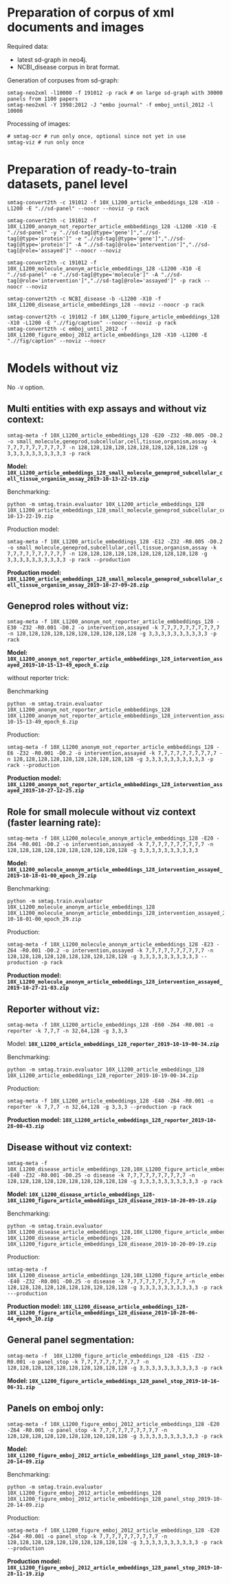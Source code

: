 # Preparation of corpus of xml documents and images

Required data:

- latest sd-graph in neo4j.
- NCBI_disease corpus in brat format.

Generation of corpuses from sd-graph:

    smtag-neo2xml -l10000 -f 191012 -p rack # on large sd-graph with 30000 panels from 1100 papers
    smtag-neo2xml -Y 1998:2012 -J "embo journal" -f emboj_until_2012 -l 10000

Processing of images:

    # smtag-ocr # run only once, optional since not yet in use
    smtag-viz # run only once

# Preparation of ready-to-train datasets, panel level

    smtag-convert2th -c 191012 -f 10X_L1200_article_embeddings_128 -X10 -L1200 -E ".//sd-panel" --noocr --noviz -p rack

    smtag-convert2th -c 191012 -f 10X_L1200_anonym_not_reporter_article_embbeddings_128 -L1200 -X10 -E ".//sd-panel" -y ".//sd-tag[@type='gene']",".//sd-tag[@type='protein']" -e ".//sd-tag[@type='gene']",".//sd-tag[@type='protein']" -A ".//sd-tag[@role='intervention']",".//sd-tag[@role='assayed']" --noocr --noviz

    smtag-convert2th -c 191012 -f 10X_L1200_molecule_anonym_article_embeddings_128 -L1200 -X10 -E ".//sd-panel" -e ".//sd-tag[@type='molecule']" -A ".//sd-tag[@role='intervention']",".//sd-tag[@role='assayed']" -p rack --noocr --noviz

    smtag-convert2th -c NCBI_disease -b -L1200 -X10 -f 10X_L1200_disease_article_embeddings_128 --noviz --noocr -p rack

    smtag-convert2th -c 191012 -f 10X_L1200_figure_article_embeddings_128 -X10 -L1200 -E ".//fig/caption" --noocr --noviz -p rack
    smtag-convert2th -c emboj_until_2012 -f 10X_L1200_figure_emboj_2012_article_embeddings_128 -X10 -L1200 -E ".//fig/caption" --noviz --noocr



# Models without viz

No `-V` option.

## Multi entities with exp assays and __without__ viz context:

    smtag-meta -f 10X_L1200_article_embeddings_128 -E20 -Z32 -R0.005 -D0.2 -o small_molecule,geneprod,subcellular,cell,tissue,organism,assay -k 7,7,7,7,7,7,7,7,7,7 -n 128,128,128,128,128,128,128,128,128,128 -g 3,3,3,3,3,3,3,3,3,3 -p rack

__Model: `10X_L1200_article_embeddings_128_small_molecule_geneprod_subcellular_cell_tissue_organism_assay_2019-10-13-22-19.zip`__

Benchmarking:

    python -m smtag.train.evaluator 10X_L1200_article_embeddings_128 10X_L1200_article_embeddings_128_small_molecule_geneprod_subcellular_cell_tissue_organism_assay_2019-10-13-22-19.zip

Production model:

    smtag-meta -f 10X_L1200_article_embeddings_128 -E12 -Z32 -R0.005 -D0.2 -o small_molecule,geneprod,subcellular,cell,tissue,organism,assay -k 7,7,7,7,7,7,7,7,7,7 -n 128,128,128,128,128,128,128,128,128,128 -g 3,3,3,3,3,3,3,3,3,3 -p rack --production

__Production model: `10X_L1200_article_embeddings_128_small_molecule_geneprod_subcellular_cell_tissue_organism_assay_2019-10-27-09-28.zip`__

## Geneprod roles __without__ viz:

    smtag-meta -f 10X_L1200_anonym_not_reporter_article_embbeddings_128 -E30 -Z32 -R0.001 -D0.2 -o intervention,assayed -k 7,7,7,7,7,7,7,7,7,7 -n 128,128,128,128,128,128,128,128,128,128 -g 3,3,3,3,3,3,3,3,3,3 -p rack
    
__Model: `10X_L1200_anonym_not_reporter_article_embbeddings_128_intervention_assayed_2019-10-15-13-49_epoch_6.zip`__

without reporter trick:



Benchmarking

    python -m smtag.train.evaluator 10X_L1200_anonym_not_reporter_article_embbeddings_128 10X_L1200_anonym_not_reporter_article_embbeddings_128_intervention_assayed_2019-10-15-13-49_epoch_6.zip

Production:

    smtag-meta -f 10X_L1200_anonym_not_reporter_article_embbeddings_128 -E6 -Z32 -R0.001 -D0.2 -o intervention,assayed -k 7,7,7,7,7,7,7,7,7,7 -n 128,128,128,128,128,128,128,128,128,128 -g 3,3,3,3,3,3,3,3,3,3 -p rack --production

__Production model: `10X_L1200_anonym_not_reporter_article_embbeddings_128_intervention_assayed_2019-10-27-12-25.zip`__


## Role for small molecule __without__ viz context (faster learning rate):

    smtag-meta -f 10X_L1200_molecule_anonym_article_embeddings_128 -E20 -Z64 -R0.001 -D0.2 -o intervention,assayed -k 7,7,7,7,7,7,7,7,7,7 -n 128,128,128,128,128,128,128,128,128,128 -g 3,3,3,3,3,3,3,3,3,3
    
__Model: `10X_L1200_molecule_anonym_article_embeddings_128_intervention_assayed_2019-10-18-01-00_epoch_29.zip`__

Benchmarking:

    python -m smtag.train.evaluator 10X_L1200_molecule_anonym_article_embeddings_128 10X_L1200_molecule_anonym_article_embeddings_128_intervention_assayed_2019-10-18-01-00_epoch_29.zip

Production:

    smtag-meta -f 10X_L1200_molecule_anonym_article_embeddings_128 -E23 -Z64 -R0.001 -D0.2 -o intervention,assayed -k 7,7,7,7,7,7,7,7,7,7 -n 128,128,128,128,128,128,128,128,128,128 -g 3,3,3,3,3,3,3,3,3,3 --production -p rack

__Production model: `10X_L1200_molecule_anonym_article_embeddings_128_intervention_assayed_2019-10-27-21-03.zip`__


## Reporter __without__ viz:

    smtag-meta -f 10X_L1200_article_embeddings_128 -E60 -Z64 -R0.001 -o reporter -k 7,7,7 -n 32,64,128 -g 3,3,3
    

Model: __`10X_L1200_article_embeddings_128_reporter_2019-10-19-00-34.zip`__

Benchmarking:

    python -m smtag.train.evaluator 10X_L1200_article_embeddings_128 10X_L1200_article_embeddings_128_reporter_2019-10-19-00-34.zip

Production:

    smtag-meta -f 10X_L1200_article_embeddings_128 -E40 -Z64 -R0.001 -o reporter -k 7,7,7 -n 32,64,128 -g 3,3,3 --production -p rack

__Production model: `10X_L1200_article_embeddings_128_reporter_2019-10-28-00-43.zip`__


## Disease __without__ viz context:

    smtag-meta -f 10X_L1200_disease_article_embeddings_128,10X_L1200_figure_article_embeddings_128 -E40 -Z32 -R0.001 -D0.25 -o disease -k 7,7,7,7,7,7,7,7,7,7 -n 128,128,128,128,128,128,128,128,128,128 -g 3,3,3,3,3,3,3,3,3,3 -p rack
        
__Model: `10X_L1200_disease_article_embeddings_128-10X_L1200_figure_article_embeddings_128_disease_2019-10-20-09-19.zip`__

Benchmarking:

    python -m smtag.train.evaluator 10X_L1200_disease_article_embeddings_128,10X_L1200_figure_article_embeddings_128 10X_L1200_disease_article_embeddings_128-10X_L1200_figure_article_embeddings_128_disease_2019-10-20-09-19.zip

Production:

    smtag-meta -f 10X_L1200_disease_article_embeddings_128,10X_L1200_figure_article_embeddings_128 -E40 -Z32 -R0.001 -D0.25 -o disease -k 7,7,7,7,7,7,7,7,7,7 -n 128,128,128,128,128,128,128,128,128,128 -g 3,3,3,3,3,3,3,3,3,3 -p rack ---production

__Production model: `10X_L1200_disease_article_embeddings_128-10X_L1200_figure_article_embeddings_128_disease_2019-10-28-06-44_epoch_10.zip`__


## General panel segmentation:

    smtag-meta -f  10X_L1200_figure_article_embeddings_128 -E15 -Z32 -R0.001 -o panel_stop -k 7,7,7,7,7,7,7,7,7,7 -n 128,128,128,128,128,128,128,128,128,128 -g 3,3,3,3,3,3,3,3,3,3 -p rack

__Model: `10X_L1200_figure_article_embeddings_128_panel_stop_2019-10-16-06-31.zip`__

## Panels on emboj only:

    smtag-meta -f 10X_L1200_figure_emboj_2012_article_embeddings_128 -E20 -Z64 -R0.001 -o panel_stop -k 7,7,7,7,7,7,7,7,7,7 -n 128,128,128,128,128,128,128,128,128,128 -g 3,3,3,3,3,3,3,3,3,3 -p rack

__Model: `10X_L1200_figure_emboj_2012_article_embeddings_128_panel_stop_2019-10-20-14-09.zip`__


Benchmarking:

    python -m smtag.train.evaluator 10X_L1200_figure_emboj_2012_article_embeddings_128 10X_L1200_figure_emboj_2012_article_embeddings_128_panel_stop_2019-10-20-14-09.zip

Production:

    smtag-meta -f 10X_L1200_figure_emboj_2012_article_embeddings_128 -E20 -Z64 -R0.001 -o panel_stop -k 7,7,7,7,7,7,7,7,7,7 -n 128,128,128,128,128,128,128,128,128,128 -g 3,3,3,3,3,3,3,3,3,3 -p rack --production

__Production model: `10X_L1200_figure_emboj_2012_article_embeddings_128_panel_stop_2019-10-28-11-19.zip`__
